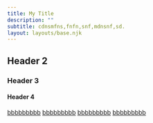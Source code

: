 ```yaml
---
title: My Title
description: ""
subtitle: cdnsmfns,fnfn,snf,mdnsnf,sd.
layout: layouts/base.njk
---
```



## Header 2
### Header 3
#### Header 4

<a href="#" target="_blank">bbbbbbbbb</a>
<a href="#">bbbbbbbbb</a>
<a href="#">bbbbbbbbb</a>
<a href="#">bbbbbbbbb</a>





